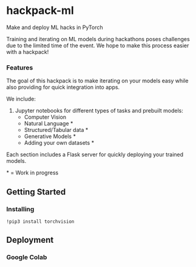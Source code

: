 # hackpack-ml

Make and deploy ML hacks in PyTorch

Training and iterating on ML models during hackathons poses challenges due to the limited time of the event. 
We hope to make this process easier with a hackpack!

### Features

The goal of this hackpack is to make iterating on your models easy while also providing for quick integration into apps.

We include:
1. Jupyter notebooks for different types of tasks and prebuilt models:
    * Computer Vision
    * Natural Language *
    * Structured/Tabular data *
    * Generative Models *
    * Adding your own datasets *
    
Each section includes a Flask server for quickly deploying your trained models.

 \* = Work in progress
 
## Getting Started
### Installing
```
!pip3 install torchvision
```
## Deployment
### Google Colab
